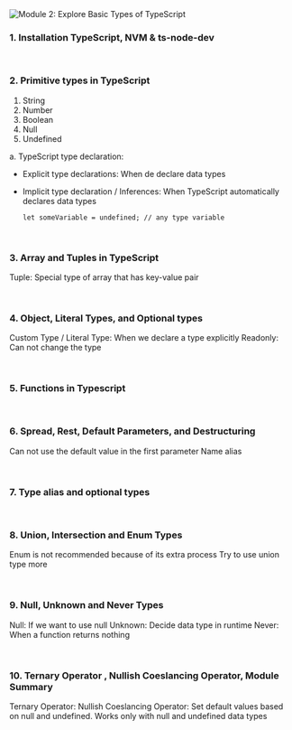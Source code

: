 <img loading="lazy" src="https://readme-typing-svg.demolab.com?font=Poppins&weight=600&size=21&duration=1&pause=1&color=00B8B5&center=true&vCenter=true&repeat=false&width=460&height=21&lines=Module 2: Explore Basic Types of TypeScript" alt="Module 2: Explore Basic Types of TypeScript" />

### 1. Installation TypeScript, NVM & ts-node-dev

<br/>

### 2. Primitive types in TypeScript

1. String 
2. Number 
3. Boolean 
4. Null 
5. Undefined


a.  TypeScript type declaration:
  - Explicit type declarations: When de declare data types
  - Implicit type declaration / Inferences: When TypeScript automatically declares data types

    ``` 
    let someVariable = undefined; // any type variable
    ```

<br/>

### 3. Array and Tuples in TypeScript

Tuple: Special type of array that has key-value pair

<br/>

### 4. Object, Literal Types, and Optional types

Custom Type / Literal Type: When we declare a type explicitly
Readonly: Can not change the type

<br/>

### 5. Functions in Typescript

<br/>

### 6. Spread, Rest, Default Parameters, and Destructuring

Can not use the default value in the first parameter
Name alias

<br/>

### 7. Type alias and optional types

<br/>

### 8. Union, Intersection and Enum Types

Enum is not recommended because of its extra process
Try to use union type more

<br/>

### 9. Null, Unknown and Never Types

Null: If we want to use null
Unknown: Decide data type in runtime
Never: When a function returns nothing

<br/>

### 10. Ternary Operator , Nullish Coeslancing Operator, Module Summary

Ternary Operator:
Nullish Coeslancing Operator: Set default values based on null and undefined. Works only with null and undefined data types
